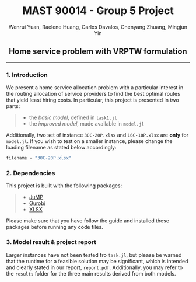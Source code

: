 <center><h1> MAST 90014 - Group 5 Project </h1></center>
<center>Wenrui Yuan, Raelene Huang, Carlos Davalos, Chenyang Zhuang, Mingjun Yin </center>
<center><h2>Home service problem with VRPTW formulation</h2></center>

---

### 1. Introduction
We present a home  service allocation problem with a particular interest in the  routing allocation of service providers to find the best optimal routes that yield least hiring costs. In particular, this project is presented in two parts:

> - the *basic model*, defined in `task1.jl`
> - the *improved model*, made available in `model.jl`
> 
Additionally, two set of instance `30C-20P.xlsx` and `16C-10P.xlsx` are **only** for `model.jl`. If you wish to test on a smaller instance, please change the loading filename as stated below accordingly:
```Julia
filename = "30C-20P.xlsx"
```

### 2. Dependencies
This project is built with the following packages:

>    - [JuMP](https://jump.dev/JuMP.jl/v0.21.1/installation/)
>    - [Gurobi](https://github.com/jump-dev/Gurobi.jl)
>    - [XLSX](https://felipenoris.github.io/XLSX.jl/stable/)

Please make sure that you have follow the guide and installed these packages before running any code files.

### 3. Model result & project report
Larger instances have not been tested fro `task.jl`, but please be warned that the runtime for a feasible solution may be significant, which is intended and clearly stated in our report, `report.pdf`. Additionally, you may refer to the `results` folder for the three main results derived from both models.
